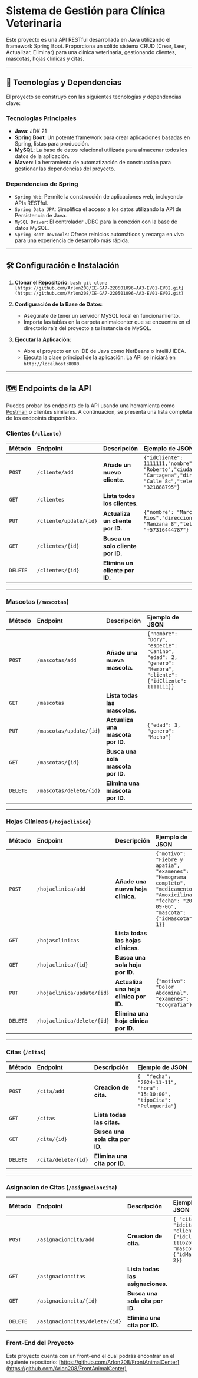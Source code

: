 # Sistema de Gestión para Clínica Veterinaria

Este proyecto es una API RESTful desarrollada en Java utilizando el framework Spring Boot. Proporciona un sólido sistema CRUD (Crear, Leer, Actualizar, Eliminar) para una clínica veterinaria, gestionando clientes, mascotas, hojas clínicas y citas.

---

## 🚀 Tecnologías y Dependencias

El proyecto se construyó con las siguientes tecnologías y dependencias clave:

### Tecnologías Principales
* **Java**: JDK 21
* **Spring Boot**: Un potente framework para crear aplicaciones basadas en Spring, listas para producción.
* **MySQL**: La base de datos relacional utilizada para almacenar todos los datos de la aplicación.
* **Maven**: La herramienta de automatización de construcción para gestionar las dependencias del proyecto.

### Dependencias de Spring
* `Spring Web`: Permite la construcción de aplicaciones web, incluyendo APIs RESTful.
* `Spring Data JPA`: Simplifica el acceso a los datos utilizando la API de Persistencia de Java.
* `MySQL Driver`: El controlador JDBC para la conexión con la base de datos MySQL.
* `Spring Boot DevTools`: Ofrece reinicios automáticos y recarga en vivo para una experiencia de desarrollo más rápida.

---

## 🛠️ Configuración e Instalación

1.   **Clonar el Repositorio**:
    ```bash
    git clone [https://github.com/Arlon208/IE-GA7-220501096-AA3-EV01-EV02.git](https://github.com/Arlon208/IE-GA7-220501096-AA3-EV01-EV02.git)
    ```

2.  **Configuración de la Base de Datos**:
    * Asegúrate de tener un servidor MySQL local en funcionamiento.
    * Importa las tablas en la carpeta animalcenter que se encuentra en el directorio raíz del proyecto a tu instancia de MySQL.

3.  **Ejecutar la Aplicación**:
    * Abre el proyecto en un IDE de Java como NetBeans o IntelliJ IDEA.
    * Ejecuta la clase principal de la aplicación. La API se iniciará en `http://localhost:8080`.

---

## 🗺️ Endpoints de la API

Puedes probar los endpoints de la API usando una herramienta como [Postman](https://www.postman.com/) o clientes similares. A continuación, se presenta una lista completa de los endpoints disponibles.

### Clientes (`/cliente`)

| Método | Endpoint | Descripción | Ejemplo de JSON |
| :--- | :--- | :--- | :--- |
| `POST` | `/cliente/add` | **Añade un nuevo cliente.** | `{"idCliente": 1111111,"nombre": "Roberto","ciudad": "Cartagena","direccion": "Calle 8c","telefono": "321888795"}` |
| `GET` | `/clientes` | **Lista todos los clientes.** | |
| `PUT` | `/cliente/update/{id}` | **Actualiza un cliente por ID.** | `{"nombre": "Marcela Rios","direccion": "Manzana 8","telefono": "+57316444787"}` |
| `GET` | `/clientes/{id}` | **Busca un solo cliente por ID.** | |
| `DELETE` | `/clientes/{id}` | **Elimina un cliente por ID.** | |

---

### Mascotas (`/mascotas`)

| Método | Endpoint | Descripción | Ejemplo de JSON |
| :--- | :--- | :--- | :--- |
| `POST` | `/mascotas/add` | **Añade una nueva mascota.** | `{"nombre": "Dory", "especie": "Canino", "edad": 2, "genero": "Hembra", "cliente": {"idCliente": 1111111}}` |
| `GET` | `/mascotas` | **Lista todas las mascotas.** | |
| `PUT` | `/mascotas/update/{id}` | **Actualiza una mascota por ID.** | `{"edad": 3, "genero": "Macho"}` |
| `GET` | `/mascotas/{id}` | **Busca una sola mascota por ID.** | |
| `DELETE` | `/mascotas/delete/{id}` | **Elimina una mascota por ID.** | |

---

### Hojas Clínicas (`/hojaclinica`)

| Método | Endpoint | Descripción | Ejemplo de JSON |
| :--- | :--- | :--- | :--- |
| `POST` | `/hojaclinica/add` | **Añade una nueva hoja clínica.** | `{"motivo": "Fiebre y apatía", "examenes": "Hemograma completo", "medicamentos": "Amoxicilina", "fecha": "2025-09-06", "mascota": {"idMascota": 1}}` |
| `GET` | `/hojasclinicas` | **Lista todas las hojas clínicas.** | |
| `GET` | `/hojaclinica/{id}` | **Busca una sola hoja por ID.** | |
| `PUT` | `/hojaclinica/update/{id}` | **Actualiza una hoja clínica por ID.** | `{"motivo": "Dolor Abdominal", "examenes": "Ecografia"}` |
| `DELETE` | `/hojaclinica/delete/{id}` | **Elimina una hoja clínica por ID.** | |

---

### Citas (`/citas`)

| Método | Endpoint | Descripción | Ejemplo de JSON |
| :--- | :--- | :--- | :--- |
| `POST` | `/cita/add` | **Creacion de cita.** | `{  "fecha": "2024-11-11", "hora": "15:30:00", "tipoCita": "Peluqueria"}` |
| `GET` | `/citas` | **Lista todas las citas.** | |
| `GET` | `/cita/{id}` | **Busca una sola cita por ID.** | |
| `DELETE` | `/cita/delete/{id}` | **Elimina una cita por ID.** | |

---

### Asignacion de Citas (`/asignacioncita`)

| Método | Endpoint | Descripción | Ejemplo de JSON |
| :--- | :--- | :--- | :--- |
| `POST` | `/asignacioncita/add` | **Creacion de cita.** | `{ "cita": { "idcita": 2}, "cliente": {"idCliente": 1116269977}, "mascota": {"idMascota": 2}}` |
| `GET` | `/asignacioncitas` | **Lista todas las asignaciones.** | |
| `GET` | `/asignacioncita/{id}` | **Busca una sola cita por ID.** | |
| `DELETE` | `/asignacioncitas/delete/{id}` | **Elimina una cita por ID.** | |

### Front-End del Proyecto

Este proyecto cuenta con un front-end el cual podrás encontrar en el siguiente repositorio:
[https://github.com/Arlon208/FrontAnimalCenter](https://github.com/Arlon208/FrontAnimalCenter)

